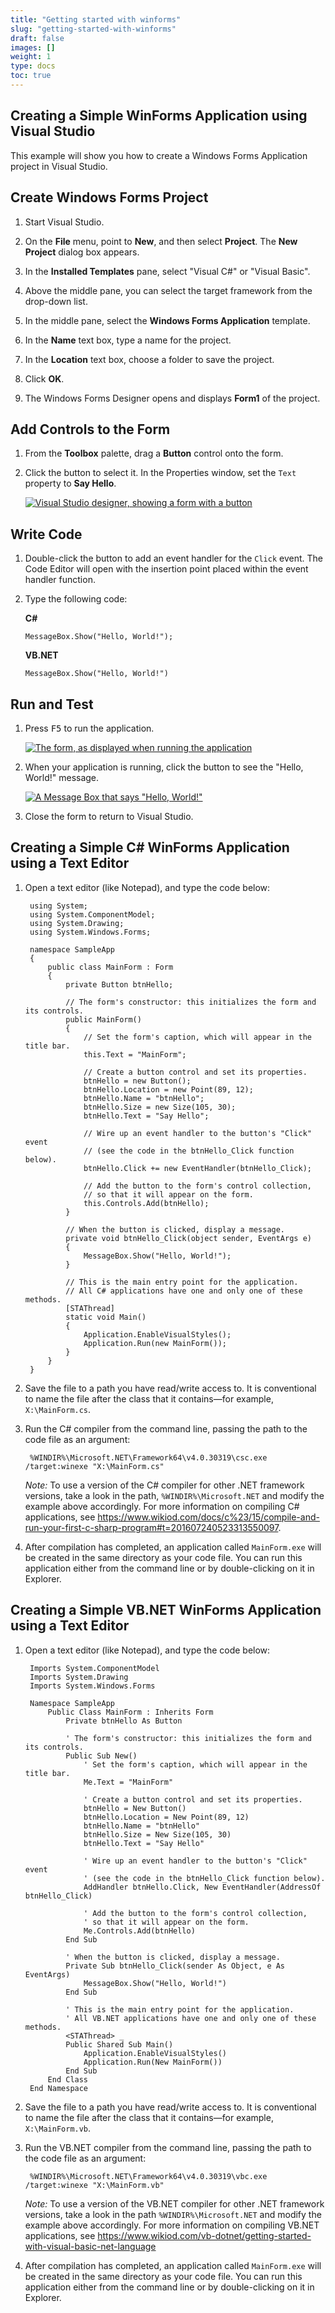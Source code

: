 ```yaml
---
title: "Getting started with winforms"
slug: "getting-started-with-winforms"
draft: false
images: []
weight: 1
type: docs
toc: true
---
```


## Creating a Simple WinForms Application using Visual Studio
This example will show you how to create a Windows Forms Application project in Visual Studio.

## Create Windows Forms Project

1. Start Visual Studio. 

2. On the **File** menu, point to **New**, and then select **Project**. The **New Project** dialog box appears.

3. In the **Installed Templates** pane, select "Visual C#" or "Visual Basic". 

4. Above the middle pane, you can select the target framework from the drop-down list.

5. In the middle pane, select the **Windows Forms Application** template.

6. In the **Name** text box, type a name for the project.

7. In the **Location** text box, choose a folder to save the project.

8. Click **OK**.

9. The Windows Forms Designer opens and displays **Form1** of the project.

## Add Controls to the Form

1. From the **Toolbox** palette, drag a **Button** control onto the form.

2. Click the button to select it. In the Properties window, set the `Text` property to **Say Hello**.

    [![Visual Studio designer, showing a form with a button][1]][1]

## Write Code

1. Double-click the button to add an event handler for the `Click` event. The Code Editor will open with the insertion point placed within the event handler function.

2. Type the following code:

    **C#**

       MessageBox.Show("Hello, World!");

    **VB.NET**

       MessageBox.Show("Hello, World!")

## Run and Test

1. Press <kbd>F5</kbd> to run the application.

    [![The form, as displayed when running the application][2]][2]

2. When your application is running, click the button to see the "Hello, World!" message.

    [![A Message Box that says "Hello, World!"][3]][3]

3. Close the form to return to Visual Studio.


  [1]: http://i.stack.imgur.com/h6Cfv.png
  [2]: http://i.stack.imgur.com/9HxmL.png
  [3]: http://i.stack.imgur.com/r9Cg6.png

## Creating a Simple C# WinForms Application using a Text Editor
1. Open a text editor (like Notepad), and type the code below:

   <!-- language: lang-cs -->

        using System;
        using System.ComponentModel;
        using System.Drawing;
        using System.Windows.Forms;

        namespace SampleApp
        {
            public class MainForm : Form
            {
                private Button btnHello;

                // The form's constructor: this initializes the form and its controls.
                public MainForm()
                {
                    // Set the form's caption, which will appear in the title bar.
                    this.Text = "MainForm";

                    // Create a button control and set its properties.
                    btnHello = new Button();
                    btnHello.Location = new Point(89, 12);
                    btnHello.Name = "btnHello";
                    btnHello.Size = new Size(105, 30);
                    btnHello.Text = "Say Hello";

                    // Wire up an event handler to the button's "Click" event
                    // (see the code in the btnHello_Click function below).
                    btnHello.Click += new EventHandler(btnHello_Click);

                    // Add the button to the form's control collection,
                    // so that it will appear on the form.
                    this.Controls.Add(btnHello);
                }

                // When the button is clicked, display a message.
                private void btnHello_Click(object sender, EventArgs e)
                {
                    MessageBox.Show("Hello, World!");
                }

                // This is the main entry point for the application.
                // All C# applications have one and only one of these methods.
                [STAThread]
                static void Main()
                {
                    Application.EnableVisualStyles();
                    Application.Run(new MainForm());
                }
            }
        }


2. Save the file to a path you have read/write access to. It is conventional to name the file after the class that it contains—for example, `X:\MainForm.cs`.


3. Run the C# compiler from the command line, passing the path to the code file as an argument:

   <!-- language: lang-none -->

        %WINDIR%\Microsoft.NET\Framework64\v4.0.30319\csc.exe /target:winexe "X:\MainForm.cs"

   *Note:* To use a version of the C# compiler for other .NET framework versions, take a look in the path, `%WINDIR%\Microsoft.NET` and modify the example above accordingly. For more information on compiling C# applications, see https://www.wikiod.com/docs/c%23/15/compile-and-run-your-first-c-sharp-program#t=201607240523313550097. 

   
4. After compilation has completed, an application called `MainForm.exe` will be created in the same directory as your code file. You can run this application either from the command line or by double-clicking on it in Explorer.


## Creating a Simple VB.NET WinForms Application using a Text Editor
1. Open a text editor (like Notepad), and type the code below:

    <!-- language: lang-vb -->

        Imports System.ComponentModel
        Imports System.Drawing
        Imports System.Windows.Forms
    
        Namespace SampleApp
            Public Class MainForm : Inherits Form
                Private btnHello As Button
        
                ' The form's constructor: this initializes the form and its controls.
                Public Sub New()
                    ' Set the form's caption, which will appear in the title bar.
                    Me.Text = "MainForm"
        
                    ' Create a button control and set its properties.
                    btnHello = New Button()
                    btnHello.Location = New Point(89, 12)
                    btnHello.Name = "btnHello"
                    btnHello.Size = New Size(105, 30)
                    btnHello.Text = "Say Hello"
        
                    ' Wire up an event handler to the button's "Click" event
                    ' (see the code in the btnHello_Click function below).
                    AddHandler btnHello.Click, New EventHandler(AddressOf btnHello_Click)
        
                    ' Add the button to the form's control collection,
                    ' so that it will appear on the form.
                    Me.Controls.Add(btnHello)
                End Sub
        
                ' When the button is clicked, display a message.
                Private Sub btnHello_Click(sender As Object, e As EventArgs)
                    MessageBox.Show("Hello, World!")
                End Sub
        
                ' This is the main entry point for the application.
                ' All VB.NET applications have one and only one of these methods.
                <STAThread> _
                Public Shared Sub Main()
                    Application.EnableVisualStyles()
                    Application.Run(New MainForm())
                End Sub
            End Class
        End Namespace


2. Save the file to a path you have read/write access to. It is conventional to name the file after the class that it contains—for example, `X:\MainForm.vb`.


3. Run the VB.NET compiler from the command line, passing the path to the code file as an argument:

    <!-- language: lang-none -->

        %WINDIR%\Microsoft.NET\Framework64\v4.0.30319\vbc.exe /target:winexe "X:\MainForm.vb"
    
    *Note:* To use a version of the VB.NET compiler for other .NET framework versions, take a look in the path `%WINDIR%\Microsoft.NET` and modify the example above accordingly. For more information on compiling VB.NET applications, see https://www.wikiod.com/vb-dotnet/getting-started-with-visual-basic-net-language


4. After compilation has completed, an application called `MainForm.exe` will be created in the same directory as your code file. You can run this application either from the command line or by double-clicking on it in Explorer.

